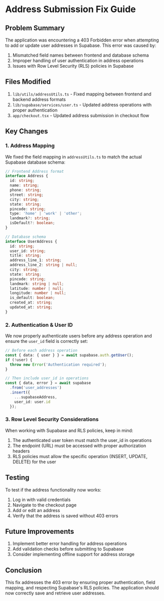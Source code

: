 # Address Submission Fix Guide

## Problem Summary

The application was encountering a 403 Forbidden error when attempting to add or update user addresses in Supabase. This error was caused by:

1. Mismatched field names between frontend and database schema
2. Improper handling of user authentication in address operations
3. Issues with Row Level Security (RLS) policies in Supabase

## Files Modified

1. `lib/utils/addressUtils.ts` - Fixed mapping between frontend and backend address formats
2. `lib/supabase/services/user.ts` - Updated address operations with proper authentication
3. `app/checkout.tsx` - Updated address submission in checkout flow

## Key Changes

### 1. Address Mapping

We fixed the field mapping in `addressUtils.ts` to match the actual Supabase database schema:

```typescript
// Frontend Address format
interface Address {
  id: string;
  name: string;
  phone: string;
  street: string;
  city: string;
  state: string;
  pincode: string;
  type: 'home' | 'work' | 'other';
  landmark?: string;
  isDefault?: boolean;
}

// Database schema
interface UserAddress {
  id: string;
  user_id: string;
  title: string;
  address_line_1: string;
  address_line_2: string | null;
  city: string;
  state: string;
  pincode: string;
  landmark: string | null;
  latitude: number | null;
  longitude: number | null;
  is_default: boolean;
  created_at: string;
  updated_at: string;
}
```

### 2. Authentication & User ID

We now properly authenticate users before any address operation and ensure the `user_id` field is correctly set:

```typescript
// Before each address operation
const { data: { user } } = await supabase.auth.getUser();
if (!user) {
  throw new Error('Authentication required');
}

// Then include user_id in operations
const { data, error } = await supabase
  .from('user_addresses')
  .insert({
    ...supabaseAddress,
    user_id: user.id
  });
```

### 3. Row Level Security Considerations

When working with Supabase and RLS policies, keep in mind:

1. The authenticated user token must match the user_id in operations
2. The endpoint (URL) must be accessed with proper authorization headers
3. RLS policies must allow the specific operation (INSERT, UPDATE, DELETE) for the user

## Testing

To test if the address functionality now works:

1. Log in with valid credentials
2. Navigate to the checkout page
3. Add or edit an address 
4. Verify that the address is saved without 403 errors

## Future Improvements

1. Implement better error handling for address operations
2. Add validation checks before submitting to Supabase
3. Consider implementing offline support for address storage

## Conclusion

This fix addresses the 403 error by ensuring proper authentication, field mapping, and respecting Supabase's RLS policies. The application should now correctly save and retrieve user addresses.